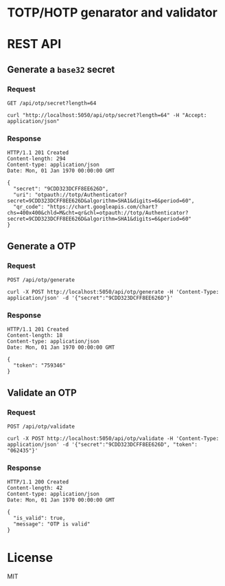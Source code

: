 # TOTP/HOTP genarator and validator

# REST API
## Generate a `base32` secret
### Request
`GET /api/otp/secret?length=64`
```
curl "http://localhost:5050/api/otp/secret?length=64" -H "Accept: application/json"
```
### Response
```
HTTP/1.1 201 Created
Content-length: 294
Content-type: application/json
Date: Mon, 01 Jan 1970 00:00:00 GMT

{
  "secret": "9CDD323DCFF8EE626D",
  "uri": "otpauth://totp/Authenticator?secret=9CDD323DCFF8EE626D&algorithm=SHA1&digits=6&period=60",
  "qr_code": "https://chart.googleapis.com/chart?chs=400x400&chld=M&cht=qr&chl=otpauth://totp/Authenticator?secret=9CDD323DCFF8EE626D&algorithm=SHA1&digits=6&period=60"
}
```

## Generate a OTP
### Request
`POST /api/otp/generate`
```
curl -X POST http://localhost:5050/api/otp/generate -H 'Content-Type: application/json' -d '{"secret":"9CDD323DCFF8EE626D"}'
```
### Response
```
HTTP/1.1 201 Created
Content-length: 18
Content-type: application/json
Date: Mon, 01 Jan 1970 00:00:00 GMT

{
  "token": "759346"
}
```

## Validate an OTP
### Request
`POST /api/otp/validate`
```
curl -X POST http://localhost:5050/api/otp/validate -H 'Content-Type: application/json' -d '{"secret":"9CDD323DCFF8EE626D", "token": "062435"}'
```
### Response
```
HTTP/1.1 200 Created
Content-length: 42
Content-type: application/json
Date: Mon, 01 Jan 1970 00:00:00 GMT

{
  "is_valid": true,
  "message": "OTP is valid"
}
```

# License
MIT

